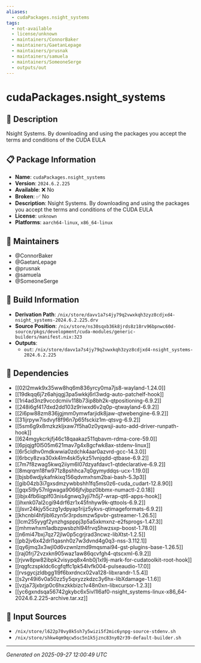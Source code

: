 ```yaml
---
aliases:
  - cudaPackages.nsight_systems
tags:
  - not-available
  - license/unknown
  - maintainers/ConnorBaker
  - maintainers/GaetanLepage
  - maintainers/prusnak
  - maintainers/samuela
  - maintainers/SomeoneSerge
  - outputs/out
---
```


# cudaPackages.nsight_systems

## 📝 Description

Nsight Systems. By downloading and using the packages you accept the terms and conditions of the CUDA EULA

## 📋 Package Information

- **Name**: `cudaPackages.nsight_systems`
- **Version**: `2024.6.2.225`
- **Available**: ❌ No
- **Broken**: ✅ No
- **Description**: Nsight Systems. By downloading and using the packages you accept the terms and conditions of the CUDA EULA
- **License**: `unknown`
- **Platforms**: `aarch64-linux`, `x86_64-linux`
## 👥 Maintainers

- @ConnorBaker
- @GaetanLepage
- @prusnak
- @samuela
- @SomeoneSerge


## 🔧 Build Information

- **Derivation Path**: `/nix/store/davv1a7s4jy79q2vwxkqh3zyz8cdjxd4-nsight_systems-2024.6.2.225.drv`
- **Source Position**: `/nix/store/ns30sqxb36k8jrds8z18rv96bpnwc60d-source/pkgs/development/cuda-modules/generic-builders/manifest.nix:323`
- **Outputs**:
  - `out`:  `/nix/store/davv1a7s4jy79q2vwxkqh3zyz8cdjxd4-nsight_systems-2024.6.2.225`

## 🔗 Dependencies

- [[02l2mwk9x35ww8hq6m836yrcy0ma7js8-wayland-1.24.0]]
- [[19dkqq6j7z6ahjqgj3pa5wkkj6rl3wdg-auto-patchelf-hook]]
- [[1ri4ad3nz9vccdcmiiv118b73ip8bh2k-qtpositioning-6.9.2]]
- [[248i6gf417dxd2dd103z9riwxd6v2q0p-qtwayland-6.9.2]]
- [[2i6pw88zm836jgjmm0ymwfarjidk8jaw-qtwebengine-6.9.2]]
- [[31ijrpyw7isdvyf8f96n7p65fsckiz1m-qtsvg-6.9.2]]
- [[5sm6g9x8mzkzkljxaw7f5ha0z0yqwsji-auto-add-driver-runpath-hook]]
- [[624mgykcrkjfj46c18qaakaz511qbavm-rdma-core-59.0]]
- [[6pjqjgf0l505m621mav7g4x8gcfwk8ax-stdenv-linux]]
- [[6r5cldhv0mdkwwia0zdchk4aar0azvrd-gcc-14.3.0]]
- [[6rbcy8zva30xk4lm4skl5ykz51vnjqdd-qtbase-6.9.2]]
- [[7m7f8zwag5kwq2iiym6l07dzyafdavc1-qtdeclarative-6.9.2]]
- [[8mqrqm18fw971z8pshhca7q0gymyddqs-ucx-1.19.0]]
- [[bjsb6wdjykafnkixq156qdvmxhsm2bai-bash-5.3p3]]
- [[gib04zb3i7gxsdmzywbbshh1fq5ms0z6-cuda_cudart-12.8.90]]
- [[gqx5l9y57nlgwaga9066jfvjbpz0bbmx-numactl-2.0.18]]
- [[ibjx4fb6iqplf03nis4gnwq3yji7h5j7-wrap-qt6-apps-hook]]
- [[ihxnk07al2cgi94drf6zr1x45fnhyw9k-qttools-6.9.2]]
- [[jlsvr24kjy55czg1ydpyap1rijz5ykvs-qtimageformats-6.9.2]]
- [[khcnbl4hfjibl6zyn5r3rpdsmzw5pvbr-gstreamer-1.26.5]]
- [[lcm255yygf2ynzhgspppj3p5a5xkmxnz-e2fsprogs-1.47.3]]
- [[mhmwhxm1adbzpwsbzhl94frvq5hwzsxp-boost-1.78.0]]
- [[n6mi47bxj7qz72jlw0p5cgrjrad3ncwz-libXtst-1.2.5]]
- [[pb2jv6x42drl1qasnh0z7w3dvnd4g0q3-nss-3.112.1]]
- [[qy6jmq3x3wjl0d6vzwnlzmd9mqsmai94-gst-plugins-base-1.26.5]]
- [[raj0frj72vzxkn905waz1aw86qcvfgh4-qtscxml-6.9.2]]
- [[rjvw8pw82ibpk2visypq8x4nb0j1xl9j-mark-for-cudatoolkit-root-hook]]
- [[rqgfczspkldc6cgfqffc1pk54lvfk004-pulseaudio-17.0]]
- [[rvsgycjzldbgg1l9f6bxrdncx02va128-libxrandr-1.5.4]]
- [[s2yr49i6v0a50zz5y5qxyzzkdzc3y6hx-libXdamage-1.1.6]]
- [[vzja73jxbrjp0c6hxzkkbizc1v48n0xn-libxcursor-1.2.3]]
- [[yc6gxndsqa56742gkybc6x5ivl1l6af0-nsight_systems-linux-x86_64-2024.6.2.225-archive.tar.xz]]

## 📁 Input Sources

- `/nix/store/l622p70vy8k5sh7y5wizi5f2mic6ynpg-source-stdenv.sh`
- `/nix/store/shkw4qm9qcw5sc5n1k5jznc83ny02r39-default-builder.sh`

---
*Generated on 2025-09-27 12:00:49 UTC*
